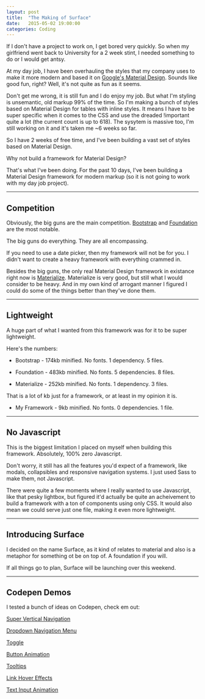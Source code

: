 ```yaml
---
layout: post
title:  "The Making of Surface"
date:   2015-05-02 19:00:00
categories: Coding
---
```

If I don't have a project to work on, I get bored very quickly. So when my girlfriend went back to University for a 2 week stint, I needed something to do or I would get antsy.

At my day job, I have been overhauling the styles that my company uses to make it more modern and based it on [Google's Material Design](http://www.google.co.uk/design/spec/material-design/introduction.html). Sounds like good fun, right? Well, it's not quite as fun as it seems. 

Don't get me wrong, it is still fun and I do enjoy my job. But what I'm styling is unsemantic, old markup 99% of the time. So I'm making a bunch of styles based on Material Design for tables with inline styles. It means I have to be super specific when it comes to the CSS and use the dreaded !important quite a lot (the current count is up to 618). The sysytem is massive too, I'm still working on it and it's taken me ~6 weeks so far.

So I have 2 weeks of free time, and I've been building a vast set of styles based on Material Design. 

Why not build a framework for Material Design?

That's what I've been doing. For the past 10 days, I've been building a Material Design framework for modern markup (so it is not going to work with my day job project).

---

## Competition

Obviously, the big guns are the main competition. [Bootstrap](http://getbootstrap.com/) and [Foundation](http://foundation.zurb.com/) are the most notable.

The big guns do everything. They are all encompassing.

If you need to use a date picker, then my framework will not be for you. I didn't want to create a heavy framework with everything crammed in.

Besides the big guns, the only real Material Design framework in existance right now is [Materialize](http://materializecss.com/). Materialize is very good, but still what I would consider to be heavy. And in my own kind of arrogant manner I figured I could do some of the things better than they've done them.

---

## Lightweight

A huge part of what I wanted from this framework was for it to be super lightweight.

Here's the numbers:

* Bootstrap - 174kb minified. No fonts. 1 dependency. 5 files.

* Foundation - 483kb minified. No fonts. 5 dependencies. 8 files.

* Materialize - 252kb minified. No fonts. 1 dependency. 3 files.

That is a lot of kb just for a framework, or at least in my opinion it is.

* My Framework - 9kb minified. No fonts. 0 dependencies. 1 file.

---

## No Javascript

This is the biggest limitation I placed on myself when building this framework. Absolutely, 100% zero Javascript.

Don't worry, it still has all the features you'd expect of a framework, like modals, collapsibles and responsive navigation systems. I just used Sass to make them, not Javascript.

There were quite a few moments where I really wanted to use Javascript, like that pesky lightbox, but figured it'd actually be quite an acheivement to build a framework with a ton of components using only CSS. It would also mean we could serve just one file, making it even more lightweight.

---

## Introducing Surface

I decided on the name Surface, as it kind of relates to material and also is a metaphor for something ot be on top of. A foundation if you will.

If all things go to plan, Surface will be launching over this weekend.

---

## Codepen Demos

I tested a bunch of ideas on Codepen, check em out:

[Super Vertical Navigation](http://codepen.io/mildrenben/pen/GJgMvQ)

[Dropdown Navigation Menu](http://codepen.io/mildrenben/pen/RPwQEY)

[Toggle](http://codepen.io/mildrenben/pen/gpbYPv)

[Button Animation](http://codepen.io/mildrenben/pen/yNBeEd)

[Tooltips](http://codepen.io/mildrenben/pen/rVBrpK)

[Link Hover Effects](http://codepen.io/mildrenben/pen/azebKe)

[Text Input Animation](http://codepen.io/mildrenben/pen/azebKe)